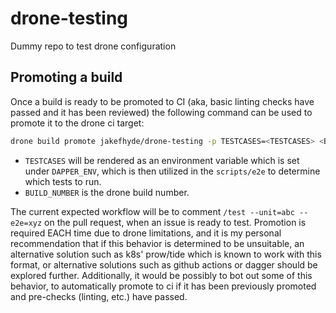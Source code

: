 # drone-testing
Dummy repo to test drone configuration

## Promoting a build

Once a build is ready to be promoted to CI (aka, basic linting checks have passed and it has been reviewed) the 
following command can be used to promote it to the drone ci target:

```sh
drone build promote jakefhyde/drone-testing -p TESTCASES=<TESTCASES> <BUILD_NUMBER> ci
```

- `TESTCASES` will be rendered as an environment variable which is set under `DAPPER_ENV`, which is then 
utilized in the `scripts/e2e` to determine which tests to run.
- `BUILD_NUMBER` is the drone build number.

The current expected workflow will be to comment `/test --unit=abc --e2e=xyz` on the pull request, when an issue is 
ready to test. Promotion is required EACH time due to drone limitations, and it is my personal recommendation that if 
this behavior is determined to be unsuitable, an alternative solution such as k8s' prow/tide which is known to work with
this format, or alternative solutions such as github actions or dagger should be explored further. Additionally, it 
would be possibly to bot out some of this behavior, to automatically promote to ci if it has been previously promoted 
and pre-checks (linting, etc.) have passed.